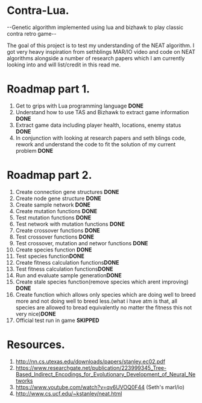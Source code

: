 # Contra-Lua.
--Genetic algorithm implemented using lua and bizhawk to play classic contra retro game--

The goal of this project is to test my understanding of the NEAT algorithm. I got very heavy inspiration from sethblings MAR/IO video and code on NEAT algorithms alongside a
number of research papers which I am currently looking into and will list/credit in this read me.

# Roadmap part 1.

1) Get to grips with Lua programming language **DONE**
2) Understand how to use TAS and Bizhawk to extract game information **DONE**
3) Extract game data including player health, locations, enemy status **DONE**
4) In conjunction with looking at research papers and seth blings code, rework and understand the code to fit the solution of my current problem **DONE**


# Roadmap part 2.

1) Create connection gene structures **DONE**
2) Create node gene structure **DONE**
3) Create sample network **DONE**
4) Create mutation functions **DONE**
5) Test mutation functions **DONE**
6) Test network with mutation functions **DONE**
7) Create crossover functions **DONE**
8) Test crossover functions **DONE**
9) Test crossover, mutation and networ functions **DONE**
10) Create species function **DONE**
11) Test species function**DONE**
12) Create fitness calculation functions**DONE**
13) Test fitness calculation functions**DONE**
14) Run and evaluate sample generation**DONE**
15) Create stale species function(remove species which arent improving) **DONE**
16) Create function which allows only species which are doing well to breed more and not doing well to breed less.(what i have atm is that, all species are allowed to bread equivalently no matter the fitness this not very nice)**DONE**
15) Official test run in game **SKIPPED**


# Resources.
1) http://nn.cs.utexas.edu/downloads/papers/stanley.ec02.pdf
2) https://www.researchgate.net/publication/223999345_Tree-Based_Indirect_Encodings_for_Evolutionary_Development_of_Neural_Networks
3) https://www.youtube.com/watch?v=qv6UVOQ0F44 (Seth's marl/io)
4) http://www.cs.ucf.edu/~kstanley/neat.html

